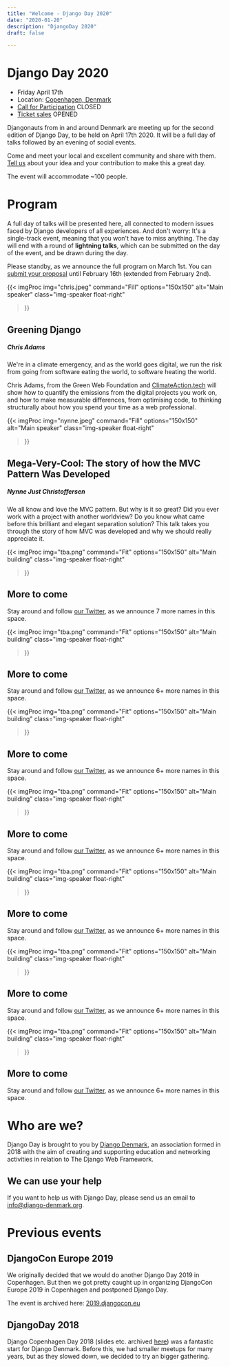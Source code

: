 ```yaml
---
title: "Welcome - Django Day 2020"
date: "2020-01-20"
description: "DjangoDay 2020"
draft: false

---
```


# Django Day 2020

* Friday April 17th
* Location: [Copenhagen, Denmark](/venue/)
* [Call for Participation](/cfp/) <span class="badge badge-pill badge-warning">CLOSED</span>
* [Ticket sales](/tickets/) <span class="badge badge-pill badge-success">OPENED</span>

Djangonauts from in and around Denmark are meeting up for the second edition of
Django Day, to be held on April 17th 2020. It will be a full day of talks
followed by an evening of social events.

Come and meet your local and excellent community and share with them.
[Tell us](/cfp/) about your idea and your contribution to make this a great day.

The event will accommodate ~100 people.

# Program

A full day of talks will be presented here, all connected to modern issues faced
by Django developers of all experiences. And don't worry: It's a single-track
event, meaning that you won't have to miss anything. The day will end
with a round of **lightning talks**, which can be submitted on the day of the event,
and be drawn during the day.

Please standby, as we announce the full program on March 1st. You can
[submit your proposal](/cfp/) until February 16th (extended from February 2nd).


{{< imgProc 
img="chris.jpeg" 
command="Fill" 
options="150x150" 
alt="Main speaker" 
class="img-speaker float-right" 
>}}

## Greening Django

##### Chris Adams

We're in a climate emergency, and as the world goes digital, we run the risk
from going from software eating the world, to software heating the world.

Chris Adams, from the Green Web Foundation and [ClimateAction.tech](https://climateaction.tech/) will show how
to quantify the emissions from the digital projects you work on, and how to make
measurable differences, from optimising code, to thinking structurally about how
you spend your time as a web professional.

<div style="clear: both"></div>

{{< imgProc 
img="nynne.jpeg" 
command="Fill" 
options="150x150" 
alt="Main speaker" 
class="img-speaker float-right" 
>}}

## Mega-Very-Cool: The story of how the MVC Pattern Was Developed

##### Nynne Just Christoffersen

We all know and love the MVC pattern. But why is it so great? Did you ever work
with a project with another worldview? Do you know what came before this
brilliant and elegant separation solution? This talk takes you through the story
of how MVC was developed and why we should really appreciate it.

<div style="clear: both"></div>

{{< imgProc
img="tba.png"
command="Fit"
options="150x150"
alt="Main building"
class="img-speaker float-right"
>}}

## More to come

Stay around and follow [our Twitter](https://twitter.com/djangocph), as we announce
7 more names in this space.

<div style="clear: both"></div>

{{< imgProc
img="tba.png"
command="Fit"
options="150x150"
alt="Main building"
class="img-speaker float-right"
>}}

## More to come

Stay around and follow [our Twitter](https://twitter.com/djangocph), as we announce
6+ more names in this space.

<div style="clear: both"></div>

{{< imgProc
img="tba.png"
command="Fit"
options="150x150"
alt="Main building"
class="img-speaker float-right"
>}}

## More to come

Stay around and follow [our Twitter](https://twitter.com/djangocph), as we announce
6+ more names in this space.

<div style="clear: both"></div>

{{< imgProc
img="tba.png"
command="Fit"
options="150x150"
alt="Main building"
class="img-speaker float-right"
>}}

## More to come

Stay around and follow [our Twitter](https://twitter.com/djangocph), as we announce
6+ more names in this space.

<div style="clear: both"></div>

{{< imgProc
img="tba.png"
command="Fit"
options="150x150"
alt="Main building"
class="img-speaker float-right"
>}}

## More to come

Stay around and follow [our Twitter](https://twitter.com/djangocph), as we announce
6+ more names in this space.

<div style="clear: both"></div>

{{< imgProc
img="tba.png"
command="Fit"
options="150x150"
alt="Main building"
class="img-speaker float-right"
>}}

## More to come

Stay around and follow [our Twitter](https://twitter.com/djangocph), as we announce
6+ more names in this space.

<div style="clear: both"></div>

{{< imgProc
img="tba.png"
command="Fit"
options="150x150"
alt="Main building"
class="img-speaker float-right"
>}}

## More to come

Stay around and follow [our Twitter](https://twitter.com/djangocph), as we announce
6+ more names in this space.

<div style="clear: both"></div>


# Who are we?

Django Day is brought to you by [Django Denmark](https://www.django-denmark.org/),
an association formed in 2018 with the aim of creating and supporting education
and networking activities in relation to The Django Web Framework.

## We can use your help

If you want to help us with Django Day, please send us an email to
[info@django-denmark.org](mailto:info@django-denmark.org).

# Previous events

## DjangoCon Europe 2019

We originally decided that we would do another Django Day 2019 in Copenhagen.
But then we got pretty caught up in organizing DjangoCon Europe 2019 in
Copenhagen and postponed Django Day.

The event is archived here: [2019.djangocon.eu](https://2019.djangocon.eu)

## DjangoDay 2018

Django Copenhagen Day 2018 (slides etc. archived [here](https://2018.djangoday.dk/))
was a fantastic start for Django Denmark. Before this, we had smaller meetups
for many years, but as they slowed down, we decided to try an bigger
gathering.
